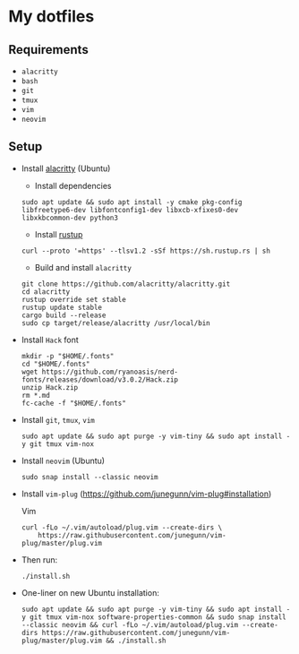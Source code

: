 # My dotfiles

## Requirements
- `alacritty`
- `bash`
- `git`
- `tmux`
- `vim`
- `neovim`

## Setup
- Install [alacritty](https://github.com/alacritty/alacritty/blob/master/INSTALL.md) (Ubuntu)
  - Install dependencies
  ```
  sudo apt update && sudo apt install -y cmake pkg-config libfreetype6-dev libfontconfig1-dev libxcb-xfixes0-dev libxkbcommon-dev python3
  ```
  - Install [rustup](https://rustup.rs/)
  ```
  curl --proto '=https' --tlsv1.2 -sSf https://sh.rustup.rs | sh
  ```
  - Build and install `alacritty`
  ```
  git clone https://github.com/alacritty/alacritty.git
  cd alacritty
  rustup override set stable
  rustup update stable
  cargo build --release
  sudo cp target/release/alacritty /usr/local/bin
  ```

- Install `Hack` font
  ```
  mkdir -p "$HOME/.fonts"
  cd "$HOME/.fonts"
  wget https://github.com/ryanoasis/nerd-fonts/releases/download/v3.0.2/Hack.zip
  unzip Hack.zip
  rm *.md
  fc-cache -f "$HOME/.fonts"
  ```

- Install `git`, `tmux`, `vim`
  ```
  sudo apt update && sudo apt purge -y vim-tiny && sudo apt install -y git tmux vim-nox
  ```

- Install `neovim` (Ubuntu)
  ```
  sudo snap install --classic neovim
  ```

- Install `vim-plug` (https://github.com/junegunn/vim-plug#installation)

  Vim
  ```
  curl -fLo ~/.vim/autoload/plug.vim --create-dirs \
      https://raw.githubusercontent.com/junegunn/vim-plug/master/plug.vim
  ```

- Then run:
  ```
  ./install.sh
  ```

- One-liner on new Ubuntu installation:
  ```
  sudo apt update && sudo apt purge -y vim-tiny && sudo apt install -y git tmux vim-nox software-properties-common && sudo snap install --classic neovim && curl -fLo ~/.vim/autoload/plug.vim --create-dirs https://raw.githubusercontent.com/junegunn/vim-plug/master/plug.vim && ./install.sh
  ```
